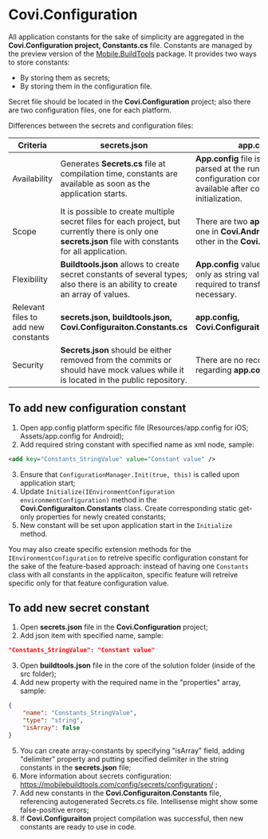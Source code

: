 # Covi.Configuration

All application constants for the sake of simplicity are aggregated in the **Covi.Configuration project, Constants.cs** file. Constants are managed by the preview version of the [Mobile.BuildTools](https://mobilebuildtools.com/) package. It provides two ways to store constants:

* By storing them as secrets;
* By storing them in the configuration file.

Secret file should be located in the **Covi.Configuration** project; also there are two configuration files, one for each platform.

Differences between the secrets and configuration files:

| Criteria   | secrets.json  |  app.config |
|----------|---------------|-------|
| Availability |  Generates **Secrets.cs** file at compilation time, constants are available as soon as the application starts. | **App.config** file is loaded and parsed at the runtime, thus configuration constants are available after configuration initialization. |
| Scope | It is possible to create multiple secret files for each project, but currently there is only one **secrets.json** file with constants for all application. | There are two **app.config** files: one in **Covi.Android**, and the other in the **Covi.iOS** project. |
| Flexibility | **Buildtools.json** allows to create secret constants of several types; also there is an ability to create an array of values. | **App.config** values can be read only as string values, it is required to transform them when necessary. |
| Relevant files to add new constants | **secrets.json, buildtools.json, Covi.Configuraiton.Constants.cs** | **app.config, Covi.Configuraiton.Constants.cs** |
| Security | **Secrets.json** should be either removed from the commits or should have mock values while it is located in the public repository. | There are no recommendations regarding **app.config** security. |

## To add new configuration constant

1. Open app.config platform specific file (Resources/app.config for iOS; Assets/app.config for Android);
2. Add required string constant with specified name as xml node, sample:

```xml
<add key="Constants_StringValue" value="Constant value" />
```

3. Ensure that `ConfigurationManager.Init(true, this)` is called upon application start;
4. Update `Initialize(IEnvironmentConfiguration environmentConfiguration)` method in the **Covi.Configuraiton.Constants** class. Create corresponding static get-only properties for newly created constants;
5. New constant will be set upon application start in the `Initialize` method.

You may also create specific extension methods for the `IEnvironmentConfiguration` to retreive specific configuration constant for the sake of the feature-based approach: instead of having one `Constants` class with all constants in the applicaiton, specific feature will retreive specific only for that feature configuration value.

## To add new secret constant

1. Open **secrets.json** file in the **Covi.Configuration** project;
2. Add json item with specified name, sample:

```json
"Constants_StringValue": "Constant value"
```

3. Open **buildtools.json** file in the core of the solution folder (inside of the src folder);
4. Add new property with the required name in the "properties" array, sample:

```json
{
    "name": "Constants_StringValue",
    "type": "string",
    "isArray": false
}
```

5. You can create array-constants by specifying "isArray" field, adding "delimiter" property and putting specified delimiter in the string constants in the **secrets.json** file;
6. More information about secrets configuration: https://mobilebuildtools.com/config/secrets/configuration/ ;
7. Add new constants in the **Covi.Configuraiton.Constants** file, referencing autogenerated Secrets.cs file. Intellisense might show some false-positive errors;
8. If **Covi.Configuraiton** project compilation was successful, then new constants are ready to use in code.
